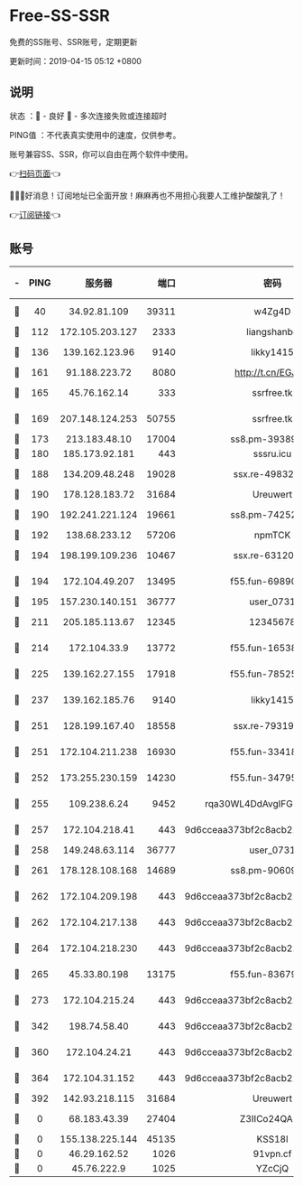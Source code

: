# Free-SS-SSR

免费的SS账号、SSR账号，定期更新

更新时间：2019-04-15 05:12 +0800

## 说明

状态     ：🙂 - 良好 🙁 - 多次连接失败或连接超时

PING值   ：不代表真实使用中的速度，仅供参考。

账号兼容SS、SSR，你可以自由在两个软件中使用。

👉[扫码页面](https://liesauer.github.io/Free-SS-SSR/)👈

🎉🎉🎉好消息！订阅地址已全面开放！麻麻再也不用担心我要人工维护酸酸乳了！

👉[订阅链接](https://www.liesauer.net/yogurt/subscribe?ACCESS_TOKEN=DAYxR3mMaZAsaqUb)👈

## 账号

|-|PING|服务器|端口|密码|加密方式|区域|
|:----:|:----:|:-----:|-----:|:----:|:----:|:----:|
|🙂|40|34.92.81.109|39311|w4Zg4D|chacha20-ietf|US|
|🙂|112|172.105.203.127|2333|liangshanbo|chacha20|JP|
|🙂|136|139.162.123.96|9140|likky1415|aes-256-cfb|JP|
|🙂|161|91.188.223.72|8080|http://t.cn/EGJIyrl|rc4-md5|RU|
|🙂|165|45.76.162.14|333|ssrfree.tk|aes-256-cfb|SG|
|🙂|169|207.148.124.253|50755|ssrfree.tk|aes-256-cfb|SG|
|🙂|173|213.183.48.10|17004|ss8.pm-39389618|rc4-md5|RU|
|🙂|180|185.173.92.181|443|sssru.icu|rc4-md5|RU|
|🙂|188|134.209.48.248|19028|ssx.re-49832204|aes-256-cfb|US|
|🙂|190|178.128.183.72|31684|Ureuwert|chacha20|US|
|🙂|190|192.241.221.124|19661|ss8.pm-74252941|aes-256-cfb|US|
|🙂|192|138.68.233.12|57206|npmTCK|rc4-md5|US|
|🙂|194|198.199.109.236|10467|ssx.re-63120121|aes-256-cfb|US|
|🙂|194|172.104.49.207|13495|f55.fun-69890671|aes-256-cfb|SG|
|🙂|195|157.230.140.151|36777|user_0731|chacha20|US|
|🙂|211|205.185.113.67|12345|12345678|aes-256-cfb|US|
|🙂|214|172.104.33.9|13772|f55.fun-16538907|aes-256-cfb|SG|
|🙂|225|139.162.27.155|17918|f55.fun-78525577|aes-256-cfb|SG|
|🙂|237|139.162.185.76|9140|likky1415|aes-256-cfb|DE|
|🙂|251|128.199.167.40|18558|ssx.re-79319612|aes-256-cfb|SG|
|🙂|251|172.104.211.238|16930|f55.fun-33418669|aes-256-cfb|US|
|🙂|252|173.255.230.159|14230|f55.fun-34795666|aes-256-cfb|US|
|🙂|255|109.238.6.24|9452|rqa30WL4DdAvgIFG6Fs3znzTa|aes-256-cfb|FR|
|🙂|257|172.104.218.41|443|9d6cceaa373bf2c8acb22e60b6a58be6|aes-256-cfb|US|
|🙂|258|149.248.63.114|36777|user_0731|chacha20|CA|
|🙂|261|178.128.108.168|14689|ss8.pm-90609245|aes-256-cfb|SG|
|🙂|262|172.104.209.198|443|9d6cceaa373bf2c8acb22e60b6a58be6|aes-256-cfb|US|
|🙂|262|172.104.217.138|443|9d6cceaa373bf2c8acb22e60b6a58be6|aes-256-cfb|US|
|🙂|264|172.104.218.230|443|9d6cceaa373bf2c8acb22e60b6a58be6|aes-256-cfb|US|
|🙂|265|45.33.80.198|13175|f55.fun-83679067|aes-256-cfb|US|
|🙂|273|172.104.215.24|443|9d6cceaa373bf2c8acb22e60b6a58be6|aes-256-cfb|US|
|🙂|342|198.74.58.40|443|9d6cceaa373bf2c8acb22e60b6a58be6|aes-256-cfb|US|
|🙂|360|172.104.24.21|443|9d6cceaa373bf2c8acb22e60b6a58be6|aes-256-cfb|US|
|🙂|364|172.104.31.152|443|9d6cceaa373bf2c8acb22e60b6a58be6|aes-256-cfb|US|
|🙂|392|142.93.218.115|31684|Ureuwert|chacha20|IN|
|🙁|0|68.183.43.39|27404|Z3IICo24QAHu|aes-256-cfb|GB|
|🙁|0|155.138.225.144|45135|KSS18l|rc4-md5|US|
|🙁|0|46.29.162.52|1026|91vpn.cf|rc4-md5|RU|
|🙁|0|45.76.222.9|1025|YZcCjQ|rc4-md5|JP|
